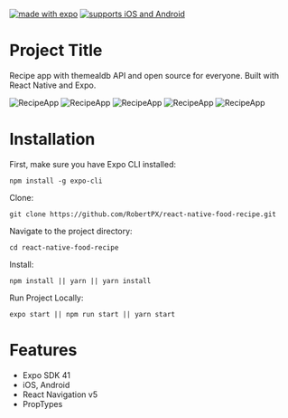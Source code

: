 
[![made with expo](https://img.shields.io/badge/MADE%20WITH%20EXPO-000.svg?style=for-the-badge&logo=expo&labelColor=4630eb&logoWidth=20)](https://github.com/expo/expo) [![supports iOS and Android](https://img.shields.io/badge/Platforms-Native-4630EB.svg?style=for-the-badge&logo=EXPO&labelColor=000&logoColor=fff)](https://github.com/expo/expo)

# Project Title

Recipe app with themealdb API and open source for everyone. Built with React Native and Expo.

![RecipeApp](https://res.cloudinary.com/dhruoioov/image/upload/v1670281443/Screenshot_1670280286_oiyigq.png)
![RecipeApp](https://res.cloudinary.com/dhruoioov/image/upload/v1670281443/Screenshot_1670280324_ynfugx.png)
![RecipeApp](https://res.cloudinary.com/dhruoioov/image/upload/v1670281443/Screenshot_1670280348_tpc8el.png)
![RecipeApp](https://res.cloudinary.com/dhruoioov/image/upload/v1670281443/Screenshot_1670280389_vpg83k.png)
![RecipeApp](https://res.cloudinary.com/dhruoioov/image/upload/v1670281442/Screenshot_1670280369_boiqzn.png)

# Installation

First, make sure you have Expo CLI installed:

```
npm install -g expo-cli
```

Clone:

```
git clone https://github.com/RobertPX/react-native-food-recipe.git
```

Navigate to the project directory:

```
cd react-native-food-recipe
```

Install:

```
npm install || yarn || yarn install
```

Run Project Locally:

```
expo start || npm run start || yarn start
```

# Features

- Expo SDK 41
- iOS, Android
- React Navigation v5
- PropTypes

